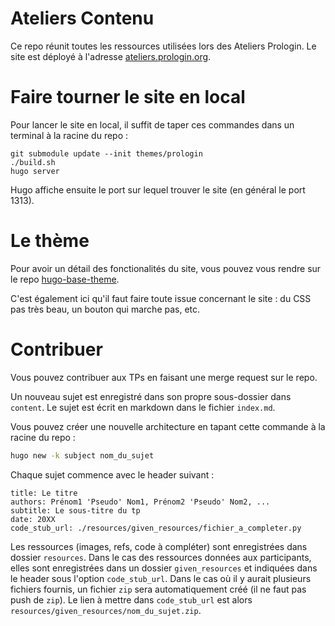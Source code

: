 # Ateliers Contenu

Ce repo réunit toutes les ressources utilisées lors des Ateliers Prologin.
Le site est déployé à l'adresse [ateliers.prologin.org](https://ateliers.prologin.org).

# Faire tourner le site en local

Pour lancer le site en local, il suffit de taper ces commandes dans un terminal
à la racine du repo :

```
git submodule update --init themes/prologin
./build.sh
hugo server
```

Hugo affiche ensuite le port sur lequel trouver le site (en général le port 1313).

# Le thème

Pour avoir un détail des fonctionalités du site, vous pouvez vous rendre sur le
repo [hugo-base-theme](https://gitlab.com/prologin/tech/packages/hugo-base-theme).

C'est également ici qu'il faut faire toute issue concernant le site : du CSS pas
très beau, un bouton qui marche pas, etc.

# Contribuer

Vous pouvez contribuer aux TPs en faisant une merge request sur le repo.

Un nouveau sujet est enregistré dans son propre sous-dossier dans `content`.
Le sujet est écrit en markdown dans le fichier `index.md`.

Vous pouvez créer une nouvelle architecture en tapant cette commande à la racine du repo : 
```bash
hugo new -k subject nom_du_sujet
```
Chaque sujet commence avec le header suivant :

```
title: Le titre
authors: Prénom1 'Pseudo' Nom1, Prénom2 'Pseudo' Nom2, ...
subtitle: Le sous-titre du tp
date: 20XX
code_stub_url: ./resources/given_resources/fichier_a_completer.py
```

Les ressources (images, refs, code à compléter) sont enregistrées dans dossier
`resources`. Dans le cas des ressources données aux participants, elles sont
enregistrées dans un dossier `given_resources` et indiquées dans le header sous
l'option `code_stub_url`. Dans le cas où il y aurait plusieurs fichiers fournis,
un fichier `zip` sera automatiquement créé (il ne faut pas push de `zip`). Le 
lien à mettre dans `code_stub_url` est alors `resources/given_resources/nom_du_sujet.zip`.
